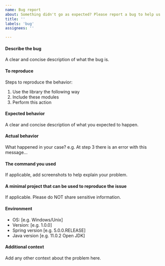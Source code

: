 ```yaml
---
name: Bug report
about: Something didn't go as expected? Please report a bug to help us improve!
title: ''
labels: 'bug'
assignees: ''

---
```


#### Describe the bug
A clear and concise description of what the bug is.

#### To reproduce
Steps to reproduce the behavior:
1. Use the library the following way
2. Include these modules
3. Perform this action

#### Expected behavior
A clear and concise description of what you expected to happen.

#### Actual behavior
What happened in your case?
e.g. At step 3 there is an error with this message... 

#### The command you used
If applicable, add screenshots to help explain your problem.

#### A minimal project that can be used to reproduce the issue
If applicable. Please do NOT share sensitive information.

#### Environment
 - OS: [e.g. Windows/Unix]
 - Version: [e.g. 1.0.0]
 - Spring version [e.g. 5.0.0.RELEASE]
 - Java version [e.g. 11.0.2 Open JDK]

#### Additional context
Add any other context about the problem here.
